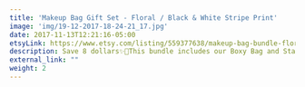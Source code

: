 ```yaml
---
title: 'Makeup Bag Gift Set - Floral / Black & White Stripe Print'
image: 'img/19-12-2017-18-24-21_17.jpg'
date: 2017-11-13T12:21:16-05:00
etsyLink: https://www.etsy.com/listing/559377638/makeup-bag-bundle-floral-print-black-and?ref=shop_home_active_18
description: Save 8 dollars✨🎉This bundle includes our Boxy Bag and Stand Up Bag, perfect gift!!These bags are great for travel and storage and organization.Each Lined with sturdy interfacing and handle attached to the side.Lined with ProSoft® Food Safe Waterproof PUL Fabric to wipe clean during use. Each stand up bag has a strong metal zipper. Fabric pattern image will vary slightly and be unique for each bag.Boxy Bag Measurements:• 9" long• 5 1/2" tall• 5" wideStand Up Bag Measurements:•9 1/4"long•6 1/2" tall•4 1/4" widely
external_link: ""
weight: 2
---
```


